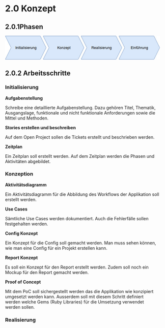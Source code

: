 # 2.0 Konzept

## 2.0.1Phasen

![Phasen](https://raw.githubusercontent.com/srothPuzzle/FeedbackTool/master/phasen.jpg)

## 2.0.2 Arbeitsschritte

### Initialisierung

**Aufgabenstellung**

Schreibe eine detaillierte Aufgabenstellung. Dazu gehören Titel, Thematik, Ausgangslage, funktionale und nicht funktionale Anforderungen sowie die Mittel und Methoden.

**Stories erstellen und beschreiben**

Auf dem Open Project sollen die Tickets erstellt und beschrieben werden.

**Zeitplan**

Ein Zeitplan soll erstellt werden. Auf dem Zeitplan werden die Phasen und Aktivitäten abgebildet.

### Konzeption

**Aktivitätsdiagramm**

Ein Aktivitätsdiagramm für die Abbildung des Workflows der Applikation soll erstellt werden.

**Use Cases**

Sämtliche Use Cases werden dokumentiert. Auch die Fehlerfälle sollen festgehalten werden.

**Config Konzept**

Ein Konzept für die Config soll gemacht werden. Man muss sehen können, wie man eine Config für ein Projekt erstellen kann.

**Report Konzept**

Es soll ein Konzept für den Report erstellt werden.
Zudem soll noch ein Mockup für den Report gemacht werden.

**Proof of Concept**

Mit dem PoC soll sichergestellt werden das die Applikation wie konzipiert umgesetzt werden kann. Ausserdem soll mit diesem Schritt definiert werden welche Gems (Ruby Libraries) für die Umsetzung verwendet werden sollen.

### Realisierung
